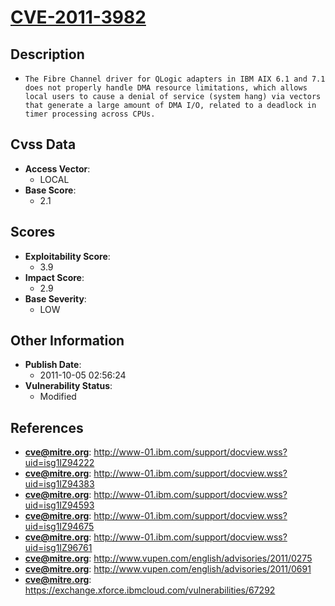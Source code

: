 
# [CVE-2011-3982](https://cve.mitre.org/cgi-bin/cvename.cgi?name=CVE-2011-3982)

## Description

- `The Fibre Channel driver for QLogic adapters in IBM AIX 6.1 and 7.1 does not properly handle DMA resource limitations, which allows local users to cause a denial of service (system hang) via vectors that generate a large amount of DMA I/O, related to a deadlock in timer processing across CPUs.`

## Cvss Data

- **Access Vector**:
  - LOCAL
- **Base Score**:
  - 2.1

## Scores

- **Exploitability Score**:
  - 3.9
- **Impact Score**:
  - 2.9
- **Base Severity**:
  - LOW

## Other Information

- **Publish Date**:
  - 2011-10-05 02:56:24
- **Vulnerability Status**:
  - Modified

## References

- **cve@mitre.org**: http://www-01.ibm.com/support/docview.wss?uid=isg1IZ94222
- **cve@mitre.org**: http://www-01.ibm.com/support/docview.wss?uid=isg1IZ94383
- **cve@mitre.org**: http://www-01.ibm.com/support/docview.wss?uid=isg1IZ94593
- **cve@mitre.org**: http://www-01.ibm.com/support/docview.wss?uid=isg1IZ94675
- **cve@mitre.org**: http://www-01.ibm.com/support/docview.wss?uid=isg1IZ96761
- **cve@mitre.org**: http://www.vupen.com/english/advisories/2011/0275
- **cve@mitre.org**: http://www.vupen.com/english/advisories/2011/0691
- **cve@mitre.org**: https://exchange.xforce.ibmcloud.com/vulnerabilities/67292
